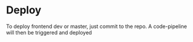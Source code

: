 

# Deploy
To deploy frontend dev or master, just commit to the repo. A code-pipeline will then be triggered and deployed


